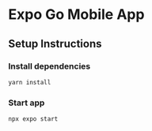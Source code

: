 # Expo Go Mobile App

## Setup Instructions

### Install dependencies
```bash
yarn install
```

### Start app
```bash
npx expo start
```


